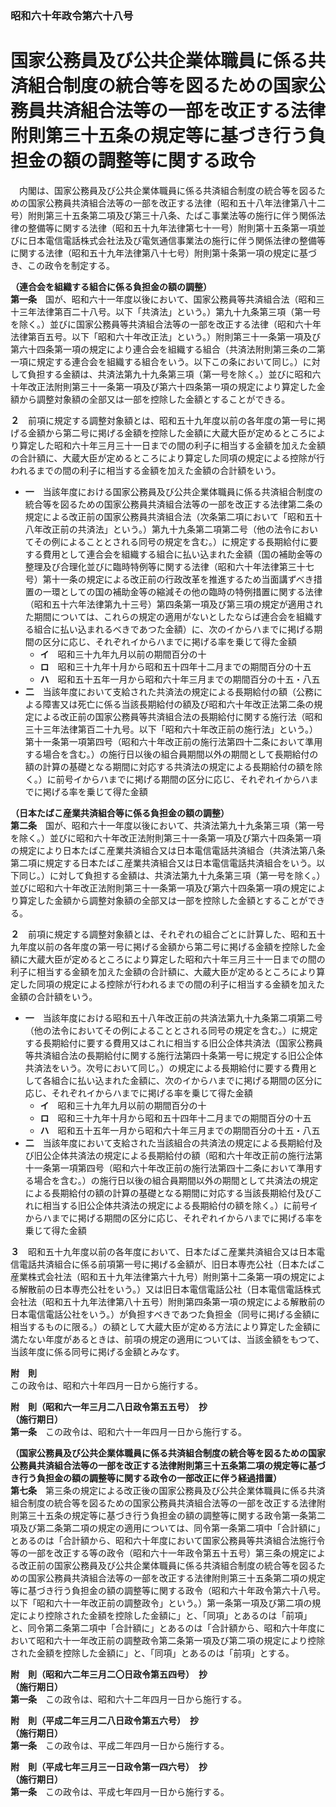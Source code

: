 ### 昭和六十年政令第六十八号  
# 国家公務員及び公共企業体職員に係る共済組合制度の統合等を図るための国家公務員共済組合法等の一部を改正する法律附則第三十五条の規定等に基づき行う負担金の額の調整等に関する政令  
　内閣は、国家公務員及び公共企業体職員に係る共済組合制度の統合等を図るための国家公務員共済組合法等の一部を改正する法律（昭和五十八年法律第八十二号）附則第三十五条第二項及び第三十八条、たばこ事業法等の施行に伴う関係法律の整備等に関する法律（昭和五十九年法律第七十一号）附則第十五条第一項並びに日本電信電話株式会社法及び電気通信事業法の施行に伴う関係法律の整備等に関する法律（昭和五十九年法律第八十七号）附則第十条第一項の規定に基づき、この政令を制定する。  
  
**（連合会を組織する組合に係る負担金の額の調整）**  
**第一条**　国が、昭和六十一年度以後において、国家公務員等共済組合法（昭和三十三年法律第百二十八号。以下「共済法」という。）第九十九条第三項（第一号を除く。）並びに国家公務員等共済組合法等の一部を改正する法律（昭和六十年法律第百五号。以下「昭和六十年改正法」という。）附則第三十一条第一項及び第六十四条第一項の規定により連合会を組織する組合（共済法附則第三条の二第一項に規定する連合会を組織する組合をいう。以下この条において同じ。）に対して負担する金額は、共済法第九十九条第三項（第一号を除く。）並びに昭和六十年改正法附則第三十一条第一項及び第六十四条第一項の規定により算定した金額から調整対象額の全部又は一部を控除した金額とすることができる。  
  
**２**　前項に規定する調整対象額とは、昭和五十九年度以前の各年度の第一号に掲げる金額から第二号に掲げる金額を控除した金額に大蔵大臣が定めるところにより算定した昭和六十年三月三十一日までの間の利子に相当する金額を加えた金額の合計額に、大蔵大臣が定めるところにより算定した同項の規定による控除が行われるまでの間の利子に相当する金額を加えた金額の合計額をいう。  
* **一**　当該年度における国家公務員及び公共企業体職員に係る共済組合制度の統合等を図るための国家公務員共済組合法等の一部を改正する法律第二条の規定による改正前の国家公務員共済組合法（次条第二項において「昭和五十八年改正前の共済法」という。）第九十九条第二項第二号（他の法令においてその例によることとされる同号の規定を含む。）に規定する長期給付に要する費用として連合会を組織する組合に払い込まれた金額（国の補助金等の整理及び合理化並びに臨時特例等に関する法律（昭和六十年法律第三十七号）第十一条の規定による改正前の行政改革を推進するため当面講ずべき措置の一環としての国の補助金等の縮減その他の臨時の特例措置に関する法律（昭和五十六年法律第九十三号）第四条第一項及び第三項の規定が適用された期間については、これらの規定の適用がないとしたならば連合会を組織する組合に払い込まれるべきであつた金額）に、次のイからハまでに掲げる期間の区分に応じ、それぞれイからハまでに掲げる率を乗じて得た金額  
	* **イ**　昭和三十九年九月以前の期間百分の十  
	* **ロ**　昭和三十九年十月から昭和五十四年十二月までの期間百分の十五  
	* **ハ**　昭和五十五年一月から昭和六十年三月までの期間百分の十五・八五  
* **二**　当該年度において支給された共済法の規定による長期給付の額（公務による障害又は死亡に係る当該長期給付の額及び昭和六十年改正法第二条の規定による改正前の国家公務員等共済組合法の長期給付に関する施行法（昭和三十三年法律第百二十九号。以下「昭和六十年改正前の施行法」という。）第十一条第一項第四号（昭和六十年改正前の施行法第四十二条において準用する場合を含む。）の施行日以後の組合員期間以外の期間として長期給付の額の計算の基礎となる期間に対応する共済法の規定による長期給付の額を除く。）に前号イからハまでに掲げる期間の区分に応じ、それぞれイからハまでに掲げる率を乗じて得た金額  
  
**（日本たばこ産業共済組合等に係る負担金の額の調整）**  
**第二条**　国が、昭和六十一年度以後において、共済法第九十九条第三項（第一号を除く。）並びに昭和六十年改正法附則第三十一条第一項及び第六十四条第一項の規定により日本たばこ産業共済組合又は日本電信電話共済組合（共済法第八条第二項に規定する日本たばこ産業共済組合又は日本電信電話共済組合をいう。以下同じ。）に対して負担する金額は、共済法第九十九条第三項（第一号を除く。）並びに昭和六十年改正法附則第三十一条第一項及び第六十四条第一項の規定により算定した金額から調整対象額の全部又は一部を控除した金額とすることができる。  
  
**２**　前項に規定する調整対象額とは、それぞれの組合ごとに計算した、昭和五十九年度以前の各年度の第一号に掲げる金額から第二号に掲げる金額を控除した金額に大蔵大臣が定めるところにより算定した昭和六十年三月三十一日までの間の利子に相当する金額を加えた金額の合計額に、大蔵大臣が定めるところにより算定した同項の規定による控除が行われるまでの間の利子に相当する金額を加えた金額の合計額をいう。  
* **一**　当該年度における昭和五十八年改正前の共済法第九十九条第二項第二号（他の法令においてその例によることとされる同号の規定を含む。）に規定する長期給付に要する費用又はこれに相当する旧公企体共済法（国家公務員等共済組合法の長期給付に関する施行法第四十条第一号に規定する旧公企体共済法をいう。次号において同じ。）の規定による長期給付に要する費用として各組合に払い込まれた金額に、次のイからハまでに掲げる期間の区分に応じ、それぞれイからハまでに掲げる率を乗じて得た金額  
	* **イ**　昭和三十九年九月以前の期間百分の十  
	* **ロ**　昭和三十九年十月から昭和五十四年十二月までの期間百分の十五  
	* **ハ**　昭和五十五年一月から昭和六十年三月までの期間百分の十五・八五  
* **二**　当該年度において支給された当該組合の共済法の規定による長期給付及び旧公企体共済法の規定による長期給付の額（昭和六十年改正前の施行法第十一条第一項第四号（昭和六十年改正前の施行法第四十二条において準用する場合を含む。）の施行日以後の組合員期間以外の期間として共済法の規定による長期給付の額の計算の基礎となる期間に対応する当該長期給付及びこれに相当する旧公企体共済法の規定による長期給付の額を除く。）に前号イからハまでに掲げる期間の区分に応じ、それぞれイからハまでに掲げる率を乗じて得た金額  
  
**３**　昭和五十九年度以前の各年度において、日本たばこ産業共済組合又は日本電信電話共済組合に係る前項第一号に掲げる金額が、旧日本専売公社（日本たばこ産業株式会社法（昭和五十九年法律第六十九号）附則第十二条第一項の規定による解散前の日本専売公社をいう。）又は旧日本電信電話公社（日本電信電話株式会社法（昭和五十九年法律第八十五号）附則第四条第一項の規定による解散前の日本電信電話公社をいう。）が負担すべきであつた負担金（同号に掲げる金額に相当するものに限る。）の額として大蔵大臣が定める方法により算定した金額に満たない年度があるときは、前項の規定の適用については、当該金額をもつて、当該年度に係る同号に掲げる金額とみなす。  
  
**附　則**  
この政令は、昭和六十年四月一日から施行する。  
  
**附　則（昭和六一年三月二八日政令第五五号）　抄**  
**（施行期日）**  
**第一条**　この政令は、昭和六十一年四月一日から施行する。  
  
**（国家公務員及び公共企業体職員に係る共済組合制度の統合等を図るための国家公務員共済組合法等の一部を改正する法律附則第三十五条第二項の規定等に基づき行う負担金の額の調整等に関する政令の一部改正に伴う経過措置）**  
**第七条**　第三条の規定による改正後の国家公務員及び公共企業体職員に係る共済組合制度の統合等を図るための国家公務員共済組合法等の一部を改正する法律附則第三十五条の規定等に基づき行う負担金の額の調整等に関する政令第一条第二項及び第二条第二項の規定の適用については、同令第一条第二項中「合計額に」とあるのは「合計額から、昭和六十年度において国家公務員等共済組合法施行令等の一部を改正する等の政令（昭和六十一年政令第五十五号）第三条の規定による改正前の国家公務員及び公共企業体職員に係る共済組合制度の統合等を図るための国家公務員共済組合法等の一部を改正する法律附則第三十五条第二項の規定等に基づき行う負担金の額の調整等に関する政令（昭和六十年政令第六十八号。以下「昭和六十一年改正前の調整政令」という。）第一条第一項及び第二項の規定により控除された金額を控除した金額に」と、「同項」とあるのは「前項」と、同令第二条第二項中「合計額に」とあるのは「合計額から、昭和六十年度において昭和六十一年改正前の調整政令第二条第一項及び第二項の規定により控除された金額を控除した金額に」と、「同項」とあるのは「前項」とする。  
  
**附　則（昭和六二年三月二〇日政令第五四号）　抄**  
**（施行期日）**  
**第一条**　この政令は、昭和六十二年四月一日から施行する。  
  
**附　則（平成二年三月二八日政令第五六号）　抄**  
**（施行期日）**  
**第一条**　この政令は、平成二年四月一日から施行する。  
  
**附　則（平成七年三月三一日政令第一四六号）　抄**  
**（施行期日）**  
**第一条**　この政令は、平成七年四月一日から施行する。  
  

